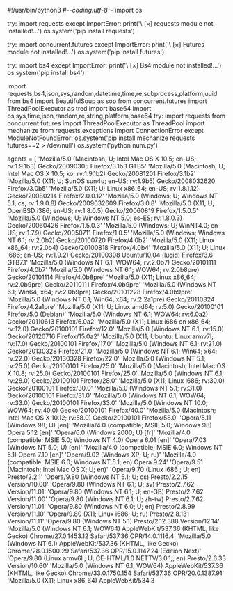
#!/usr/bin/python3
#-*-coding:utf-8-*-
import os

try:
	import requests
except ImportError:
	print('\ [×] requests module not installed!...\')
	os.system('pip install requests')

try:
	import concurrent.futures
except ImportError:
	print('\ [×] Futures module not installed!...\')
	os.system('pip install futures')
    
try:
	import bs4
except ImportError:
	print('\ [×] Bs4 module not installed!...\')
	os.system('pip install bs4')
    
import requests,bs4,json,sys,random,datetime,time,re,subprocess,platform,uuid
from bs4 import BeautifulSoup as sop
from concurrent.futures import ThreadPoolExecutor as tred
import base64
import os,sys,time,json,random,re,string,platform,base64
try:
	import requests
	from concurrent.futures import ThreadPoolExecutor as ThreadPool
	import mechanize
	from requests.exceptions import ConnectionError
except ModuleNotFoundError:
	os.system('pip install mechanize requests futures==2 > /dev/null')
	os.system('python num.py')
  
agents = [
'Mozilla/5.0 (Macintosh; U; Intel Mac OS X 10.5; en-US; rv:1.9.1b3) Gecko/20090305 Firefox/3.1b3 GTB5'
'Mozilla/5.0 (Macintosh; U; Intel Mac OS X 10.5; ko; rv:1.9.1b2) Gecko/20081201 Firefox/3.1b2'
'Mozilla/5.0 (X11; U; SunOS sun4u; en-US; rv:1.9b5) Gecko/2008032620 Firefox/3.0b5'
'Mozilla/5.0 (X11; U; Linux x86_64; en-US; rv:1.8.1.12) Gecko/20080214 Firefox/2.0.0.12'
'Mozilla/5.0 (Windows; U; Windows NT 5.1; cs; rv:1.9.0.8) Gecko/2009032609 Firefox/3.0.8'
'Mozilla/5.0 (X11; U; OpenBSD i386; en-US; rv:1.8.0.5) Gecko/20060819 Firefox/1.5.0.5'
'Mozilla/5.0 (Windows; U; Windows NT 5.0; es-ES; rv:1.8.0.3) Gecko/20060426 Firefox/1.5.0.3'
'Mozilla/5.0 (Windows; U; WinNT4.0; en-US; rv:1.7.9) Gecko/20050711 Firefox/1.0.5'
'Mozilla/5.0 (Windows; Windows NT 6.1; rv:2.0b2) Gecko/20100720 Firefox/4.0b2'
'Mozilla/5.0 (X11; Linux x86_64; rv:2.0b4) Gecko/20100818 Firefox/4.0b4'
'Mozilla/5.0 (X11; U; Linux i686; en-US; rv:1.9.2) Gecko/20100308 Ubuntu/10.04 (lucid) Firefox/3.6 GTB7.1'
'Mozilla/5.0 (Windows NT 6.1; WOW64; rv:2.0b7) Gecko/20101111 Firefox/4.0b7'
'Mozilla/5.0 (Windows NT 6.1; WOW64; rv:2.0b8pre) Gecko/20101114 Firefox/4.0b8pre'
'Mozilla/5.0 (X11; Linux x86_64; rv:2.0b9pre) Gecko/20110111 Firefox/4.0b9pre'
'Mozilla/5.0 (Windows NT 6.1; Win64; x64; rv:2.0b9pre) Gecko/20101228 Firefox/4.0b9pre'
'Mozilla/5.0 (Windows NT 6.1; Win64; x64; rv:2.2a1pre) Gecko/20110324 Firefox/4.2a1pre'
'Mozilla/5.0 (X11; U; Linux amd64; rv:5.0) Gecko/20100101 Firefox/5.0 (Debian)'
'Mozilla/5.0 (Windows NT 6.1; WOW64; rv:6.0a2) Gecko/20110613 Firefox/6.0a2'
'Mozilla/5.0 (X11; Linux i686 on x86_64; rv:12.0) Gecko/20100101 Firefox/12.0'
'Mozilla/5.0 (Windows NT 6.1; rv:15.0) Gecko/20120716 Firefox/15.0a2'
'Mozilla/5.0 (X11; Ubuntu; Linux armv7l; rv:17.0) Gecko/20100101 Firefox/17.0'
'Mozilla/5.0 (Windows NT 6.1; rv:21.0) Gecko/20130328 Firefox/21.0'
'Mozilla/5.0 (Windows NT 6.1; Win64; x64; rv:22.0) Gecko/20130328 Firefox/22.0'
'Mozilla/5.0 (Windows NT 5.1; rv:25.0) Gecko/20100101 Firefox/25.0'
'Mozilla/5.0 (Macintosh; Intel Mac OS X 10.8; rv:25.0) Gecko/20100101 Firefox/25.0'
'Mozilla/5.0 (Windows NT 6.1; rv:28.0) Gecko/20100101 Firefox/28.0'
'Mozilla/5.0 (X11; Linux i686; rv:30.0) Gecko/20100101 Firefox/30.0'
'Mozilla/5.0 (Windows NT 5.1; rv:31.0) Gecko/20100101 Firefox/31.0'
'Mozilla/5.0 (Windows NT 6.1; WOW64; rv:33.0) Gecko/20100101 Firefox/33.0'
'Mozilla/5.0 (Windows NT 10.0; WOW64; rv:40.0) Gecko/20100101 Firefox/40.0'
'Mozilla/5.0 (Macintosh; Intel Mac OS X 10.12; rv:58.0) Gecko/20100101 Firefox/58.0'
'Opera/5.11 (Windows 98; U) [en]'
'Mozilla/4.0 (compatible; MSIE 5.0; Windows 98) Opera 5.12 [en]'
'Opera/6.0 (Windows 2000; U) [fr]'
'Mozilla/4.0 (compatible; MSIE 5.0; Windows NT 4.0) Opera 6.01 [en]'
'Opera/7.03 (Windows NT 5.0; U) [en]'
'Mozilla/4.0 (compatible; MSIE 6.0; Windows NT 5.1) Opera 7.10 [en]'
'Opera/9.02 (Windows XP; U; ru)'
'Mozilla/4.0 (compatible; MSIE 6.0; Windows NT 5.1; en) Opera 9.24'
'Opera/9.51 (Macintosh; Intel Mac OS X; U; en)'
'Opera/9.70 (Linux i686 ; U; en) Presto/2.2.1'
'Opera/9.80 (Windows NT 5.1; U; cs) Presto/2.2.15 Version/10.00'
'Opera/9.80 (Windows NT 6.1; U; sv) Presto/2.7.62 Version/11.01'
'Opera/9.80 (Windows NT 6.1; U; en-GB) Presto/2.7.62 Version/11.00'
'Opera/9.80 (Windows NT 6.1; U; zh-tw) Presto/2.7.62 Version/11.01'
'Opera/9.80 (Windows NT 6.0; U; en) Presto/2.8.99 Version/11.10'
'Opera/9.80 (X11; Linux i686; U; ru) Presto/2.8.131 Version/11.11'
'Opera/9.80 (Windows NT 5.1) Presto/2.12.388 Version/12.14'
'Mozilla/5.0 (Windows NT 6.1; WOW64) AppleWebKit/537.36 (KHTML, like Gecko) Chrome/27.0.1453.12 Safari/537.36 OPR/14.0.1116.4'
'Mozilla/5.0 (Windows NT 6.1) AppleWebKit/537.36 (KHTML, like Gecko) Chrome/28.0.1500.29 Safari/537.36 OPR/15.0.1147.24 (Edition Next)'
'Opera/9.80 (Linux armv6l ; U; CE-HTML/1.0 NETTV/3.0.1;; en) Presto/2.6.33 Version/10.60'
'Mozilla/5.0 (Windows NT 6.1; WOW64) AppleWebKit/537.36 (KHTML, like Gecko) Chrome/33.0.1750.154 Safari/537.36 OPR/20.0.1387.91'
'Mozilla/5.0 (X11; Linux x86_64) AppleWebKit/534.3

